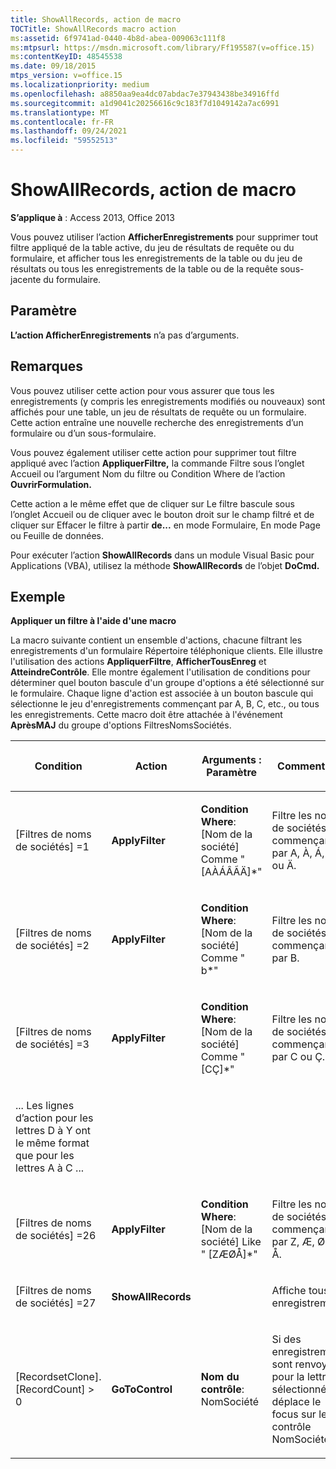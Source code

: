 ```yaml
---
title: ShowAllRecords, action de macro
TOCTitle: ShowAllRecords macro action
ms:assetid: 6f9741ad-0440-4b8d-abea-009063c111f8
ms:mtpsurl: https://msdn.microsoft.com/library/Ff195587(v=office.15)
ms:contentKeyID: 48545538
ms.date: 09/18/2015
mtps_version: v=office.15
ms.localizationpriority: medium
ms.openlocfilehash: a8850aa9ea4dc07abdac7e37943438be34916ffd
ms.sourcegitcommit: a1d9041c20256616c9c183f7d1049142a7ac6991
ms.translationtype: MT
ms.contentlocale: fr-FR
ms.lasthandoff: 09/24/2021
ms.locfileid: "59552513"
---
```

# <a name="showallrecords-macro-action"></a>ShowAllRecords, action de macro


**S’applique à** : Access 2013, Office 2013


Vous pouvez utiliser l’action **AfficherEnregistrements** pour supprimer tout filtre appliqué de la table active, du jeu de résultats de requête ou du formulaire, et afficher tous les enregistrements de la table ou du jeu de résultats ou tous les enregistrements de la table ou de la requête sous-jacente du formulaire.

## <a name="setting"></a>Paramètre

**L’action AfficherEnregistrements** n’a pas d’arguments.

## <a name="remarks"></a>Remarques

Vous pouvez utiliser cette action pour vous assurer que tous les enregistrements (y compris les enregistrements modifiés ou nouveaux) sont affichés pour une table, un jeu de résultats de requête ou un formulaire. Cette action entraîne une nouvelle recherche des enregistrements d’un formulaire ou d’un sous-formulaire.

Vous pouvez également utiliser cette action pour supprimer tout filtre appliqué  avec l’action **AppliquerFiltre,** la commande Filtre sous l’onglet Accueil ou l’argument Nom du filtre ou Condition Where de l’action   **OuvrirFormulation.** 

Cette action a le même  effet que de  cliquer sur Le filtre bascule sous l’onglet Accueil ou de cliquer avec le bouton droit sur le champ filtré et de cliquer sur Effacer le filtre à partir **de...** en mode Formulaire, En mode Page ou Feuille de données.

Pour exécuter l’action **ShowAllRecords** dans un module Visual Basic pour Applications (VBA), utilisez la méthode **ShowAllRecords** de l’objet **DoCmd.**

## <a name="example"></a>Exemple

**Appliquer un filtre à l'aide d'une macro**

La macro suivante contient un ensemble d'actions, chacune filtrant les enregistrements d'un formulaire Répertoire téléphonique clients. Elle illustre l'utilisation des actions **AppliquerFiltre**, **AfficherTousEnreg** et **AtteindreContrôle**. Elle montre également l'utilisation de conditions pour déterminer quel bouton bascule d'un groupe d'options a été sélectionné sur le formulaire. Chaque ligne d'action est associée à un bouton bascule qui sélectionne le jeu d'enregistrements commençant par A, B, C, etc., ou tous les enregistrements. Cette macro doit être attachée à l'événement **AprèsMAJ** du groupe d'options FiltresNomsSociétés.

<table>
<colgroup>
<col style="width: 25%" />
<col style="width: 25%" />
<col style="width: 25%" />
<col style="width: 25%" />
</colgroup>
<thead>
<tr class="header">
<th><p>Condition</p></th>
<th><p>Action</p></th>
<th><p>Arguments : Paramètre</p></th>
<th><p>Commentaire</p></th>
</tr>
</thead>
<tbody>
<tr class="odd">
<td><p>[Filtres de noms de sociétés] =1</p></td>
<td><p><strong>ApplyFilter</strong></p></td>
<td><p><strong>Condition Where</strong>: [Nom de la société] Comme &quot; [AÀÁÂÃÄ]*&quot;</p></td>
<td><p>Filtre les noms de sociétés commençant par A, À, Á, Â, Ã ou Ä.</p></td>
</tr>
<tr class="even">
<td><p>[Filtres de noms de sociétés] =2</p></td>
<td><p><strong>ApplyFilter</strong></p></td>
<td><p><strong>Condition Where</strong>: [Nom de la société] Comme &quot; b*&quot;</p></td>
<td><p>Filtre les noms de sociétés commençant par B.</p></td>
</tr>
<tr class="odd">
<td><p>[Filtres de noms de sociétés] =3</p></td>
<td><p><strong>ApplyFilter</strong></p></td>
<td><p><strong>Condition Where</strong>: [Nom de la société] Comme &quot; [CÇ]*&quot;</p></td>
<td><p>Filtre les noms de sociétés commençant par C ou Ç.</p></td>
</tr>
<tr class="even">
<td><p>... Les lignes d’action pour les lettres D à Y ont le même format que pour les lettres A à C ...</p></td>
<td></td>
<td></td>
<td></td>
</tr>
<tr class="odd">
<td><p>[Filtres de noms de sociétés] =26</p></td>
<td><p><strong>ApplyFilter</strong></p></td>
<td><p><strong>Condition Where</strong>: [Nom de la société] Like &quot; [ZÆØÅ]*&quot;</p></td>
<td><p>Filtre les noms de sociétés commençant par Z, Æ, Ø ou Å.</p></td>
</tr>
<tr class="even">
<td><p>[Filtres de noms de sociétés] =27</p></td>
<td><p><strong>ShowAllRecords</strong></p></td>
<td><p></p></td>
<td><p>Affiche tous les enregistrements</p></td>
</tr>
<tr class="odd">
<td><p>[RecordsetClone]. [RecordCount] &gt; 0</p></td>
<td><p><strong>GoToControl</strong></p></td>
<td><p><strong>Nom du contrôle</strong>: NomSociété</p></td>
<td><p>Si des enregistrements sont renvoyés pour la lettre sélectionnée, déplace le focus sur le contrôle NomSociété.</p></td>
</tr>
</tbody>
</table>

